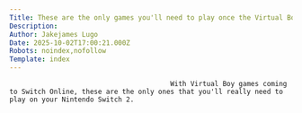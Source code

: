 ```yaml
---
Title: These are the only games you'll need to play once the Virtual Boy Classics are on Nintendo Switch 2
Description: 
Author: Jakejames Lugo
Date: 2025-10-02T17:00:21.000Z
Robots: noindex,nofollow
Template: index
---
```


                                            With Virtual Boy games coming to Switch Online, these are the only ones that you'll really need to play on your Nintendo Switch 2.
                                        